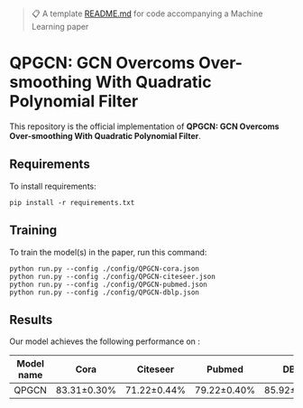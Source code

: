 >📋  A template [README.md](https://github.com/paperswithcode/releasing-research-code/blob/master/templates/README.md) for code accompanying a Machine Learning paper

# QPGCN: GCN Overcoms Over-smoothing With Quadratic Polynomial Filter

This repository is the official implementation of **QPGCN: GCN Overcoms Over-smoothing With Quadratic Polynomial Filter**.

<!-- This repository is the official implementation of [QPGCN: GCN Overcoms Over-smoothing With Quadratic Polynomial Filter](https://arxiv.org/abs/2030.12345). 

>📋  Optional: include a graphic explaining your approach/main result, bibtex entry, link to demos, blog posts and tutorials -->

## Requirements

To install requirements:

```setup
pip install -r requirements.txt
```

<!-- >📋  Describe how to set up the environment, e.g. pip/conda/docker commands, download datasets, etc... -->

## Training

To train the model(s) in the paper, run this command:

```train
python run.py --config ./config/QPGCN-cora.json
python run.py --config ./config/QPGCN-citeseer.json
python run.py --config ./config/QPGCN-pubmed.json
python run.py --config ./config/QPGCN-dblp.json
```

<!-- >📋  Describe how to train the models, with example commands on how to train the models in your paper, including the full training procedure and appropriate hyperparameters. -->

<!-- ## Evaluation

To evaluate my model on ImageNet, run:

```eval
python eval.py --model-file mymodel.pth --benchmark imagenet
```

>📋  Describe how to evaluate the trained models on benchmarks reported in the paper, give commands that produce the results (section below). -->

<!-- ## Pre-trained Models

You can download pretrained models here:

- [My awesome model](https://drive.google.com/mymodel.pth) trained on ImageNet using parameters x,y,z. 

>📋  Give a link to where/how the pretrained models can be downloaded and how they were trained (if applicable).  Alternatively you can have an additional column in your results table with a link to the models. -->

## Results

Our model achieves the following performance on :

<!-- ### [Image Classification on ImageNet](https://paperswithcode.com/sota/image-classification-on-imagenet) -->

| Model name         |        Cora      |      Citeseer    |      Pubmed      |      DBLP        |
| ------------------ | ---------------- | ---------------- | ---------------- | ---------------- |
|          QPGCN     | 83.31$\pm$0.30\%  | 71.22$\pm$0.44\%  | 79.22$\pm$0.40\%  | 85.92$\pm$0.72\%  |

<!-- >📋  Include a table of results from your paper, and link back to the leaderboard for clarity and context. If your main result is a figure, include that figure and link to the command or notebook to reproduce it.  -->


<!-- ## Contributing

>📋  Pick a licence and describe how to contribute to your code repository.  -->
